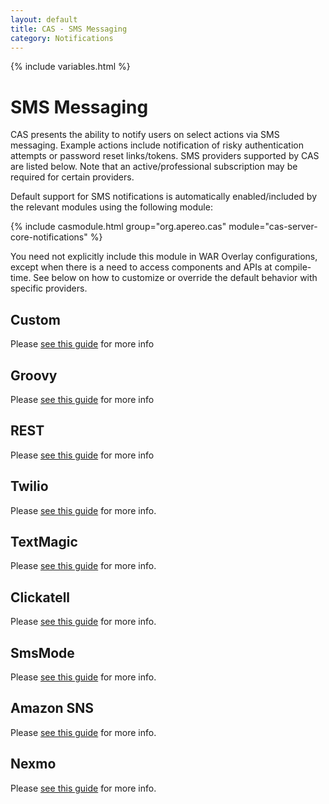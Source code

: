 ```yaml
---
layout: default
title: CAS - SMS Messaging
category: Notifications
---
```


{% include variables.html %}

# SMS Messaging

CAS presents the ability to notify users on select actions via SMS messaging. Example
actions include notification of risky authentication attempts or password reset
links/tokens. SMS providers supported by CAS are listed below. Note that
an active/professional subscription may be required for certain providers.

Default support for SMS notifications is automatically enabled/included by the
relevant modules using the following module:

{% include casmodule.html group="org.apereo.cas" module="cas-server-core-notifications" %}

You need not explicitly include this module in WAR Overlay configurations, except
when there is a need to access components and APIs at compile-time. See
below on how to customize or override the default behavior with specific providers.

## Custom

Please [see this guide](SMS-Messaging-Configuration-Custom.html) for more info

## Groovy

Please [see this guide](SMS-Messaging-Configuration-Groovy.html) for more info

## REST

Please [see this guide](SMS-Messaging-Configuration-REST.html) for more info

## Twilio

Please [see this guide](SMS-Messaging-Configuration-Twilio.html) for more info.

## TextMagic

Please [see this guide](SMS-Messaging-Configuration-TextMagic.html) for more info.

## Clickatell

Please [see this guide](SMS-Messaging-Configuration-Clickatell.html) for more info.

## SmsMode

Please [see this guide](SMS-Messaging-Configuration-SmsMode.html) for more info.

## Amazon SNS

Please [see this guide](SMS-Messaging-Configuration-AmazonSNS.html) for more info.

## Nexmo

Please [see this guide](SMS-Messaging-Configuration-Nexmo.html) for more info.
